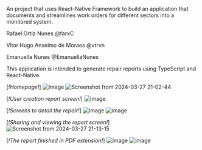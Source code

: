 An project that uses React-Native Framework to build an application that documents and streamlines work orders for different sectors into a monitored system. 


Rafael Ortiz Nunes @farxC

Vitor Hugo Anselmo de Moraes  @vtrvn

Emanuella Nunes @EmanuellaNunes


This application is intended to generate repair reports using TypeScript and React-Native. 

[*!Homepage!*]
![image](https://github.com/farxC/ProInspec/assets/83882306/9312e572-5132-4211-8ea8-28bb1b62b419) ![Screenshot from 2024-03-27 21-02-44](https://github.com/farxC/ProInspec/assets/83882306/77a0d19c-615e-4799-969f-0eb13107df6c)

[*!User creation report screen!*]
![image](https://github.com/farxC/ProInspec/assets/83882306/0edf12e0-2ef7-4b87-b2df-1faacdff1e09) 

[*!Screens to detail the repair!*]
![image](https://github.com/farxC/ProInspec/assets/83882306/27c5157d-ce6b-41d6-bab3-2ed3ff73f8ce) ![image](https://github.com/farxC/ProInspec/assets/83882306/2d904dfa-b038-4b92-9995-292ab663088c)                    

[*!Sharing and viewing the report screen!*]
![Screenshot from 2024-03-27 21-13-15](https://github.com/farxC/ProInspec/assets/83882306/8c2f0cdb-f390-4f1a-a3f7-915e6c147371)

 [*!The report finished in PDF extension!*]
  ![image](https://github.com/farxC/ProInspec/assets/83882306/d71837c8-a683-409a-b37b-2fa8aae46a9b)
  ![image](https://github.com/farxC/ProInspec/assets/83882306/7e2b07c7-5577-49ce-81a2-ed8e18cc760c)

